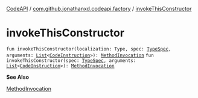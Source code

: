 [CodeAPI](../index.md) / [com.github.jonathanxd.codeapi.factory](index.md) / [invokeThisConstructor](.)

# invokeThisConstructor

`fun invokeThisConstructor(localization: Type, spec: `[`TypeSpec`](../com.github.jonathanxd.codeapi.base/-type-spec/index.md)`, arguments: `[`List`](https://kotlinlang.org/api/latest/jvm/stdlib/kotlin.collections/-list/index.html)`<`[`CodeInstruction`](../com.github.jonathanxd.codeapi/-code-instruction.md)`>): `[`MethodInvocation`](../com.github.jonathanxd.codeapi.base/-method-invocation/index.md)
`fun invokeThisConstructor(spec: `[`TypeSpec`](../com.github.jonathanxd.codeapi.base/-type-spec/index.md)`, arguments: `[`List`](https://kotlinlang.org/api/latest/jvm/stdlib/kotlin.collections/-list/index.html)`<`[`CodeInstruction`](../com.github.jonathanxd.codeapi/-code-instruction.md)`>): `[`MethodInvocation`](../com.github.jonathanxd.codeapi.base/-method-invocation/index.md)

**See Also**

[MethodInvocation](../com.github.jonathanxd.codeapi.base/-method-invocation/index.md)

